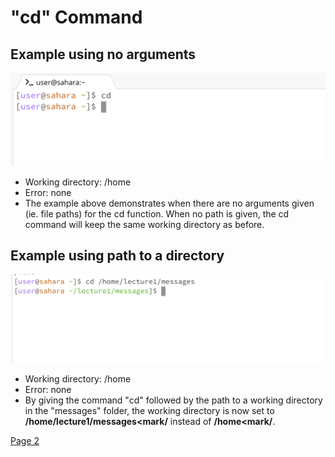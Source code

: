 # **"cd" Command** <br />

## Example using no arguments <br />
![Image](cd_noarg.png)
* Working directory: /home
* Error: none
* The example above demonstrates when there are no arguments given (ie. file paths) for the cd function. When no path is given, the cd command will keep the same working directory as before. 

## Example using path to a directory <br />
![Image](cd_directory.png)
* Working directory: /home
* Error: none
* By giving the command "cd" followed by the path to a working directory in the "messages" folder, the working directory is now set to **/home/lecture1/messages<mark/** instead of **/home<mark/**. 

[Page 2](https://margaretwj.github.io/cse15l-lab-reports/new.html)
